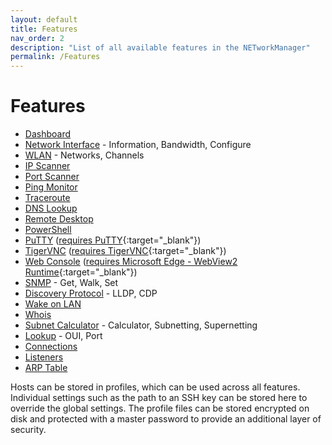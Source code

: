 ```yaml
---
layout: default
title: Features
nav_order: 2
description: "List of all available features in the NETworkManager"
permalink: /Features
---
```


# Features

- [Dashboard](Documentation/Application/Dashboard)
- [Network Interface](Documentation/Application/NetworkInterface) - Information, Bandwidth, Configure
- [WLAN](Documentation/Application/WLAN) - Networks, Channels
- [IP Scanner](Documentation/Application/IPScanner)
- [Port Scanner](Documentation/Application/PortScanner)
- [Ping Monitor](Documentation/Application/PingMonitor)
- [Traceroute](Documentation/Application/Traceroute)
- [DNS Lookup](Documentation/Application/DNSLookup)
- [Remote Desktop](Documentation/Application/RemoteDesktop)
- [PowerShell](Documentation/Application/PowerShell)
- [PuTTY](Documentation/Application/PuTTY) ([requires PuTTY](https://www.chiark.greenend.org.uk/~sgtatham/putty/latest.html){:target="_blank"})
- [TigerVNC](Documentation/Application/TigerVNC) ([requires TigerVNC](https://tigervnc.org/){:target="_blank"})
- [Web Console](Documentation/Application/WebConsole) ([requires Microsoft Edge - WebView2 Runtime](https://developer.microsoft.com/en-us/microsoft-edge/webview2/){:target="_blank"})
- [SNMP](Documentation/Application/SNMP) - Get, Walk, Set
- [Discovery Protocol](Documentation/Application/DiscoveryProtocol) - LLDP, CDP
- [Wake on LAN](Documentation/Application/WakeOnLAN)
- [Whois](Documentation/Application/Whois)
- [Subnet Calculator](Documentation/Application/SubnetCalculator) - Calculator, Subnetting, Supernetting
- [Lookup](Documentation/Application/Lookup) - OUI, Port
- [Connections](Documentation/Application/Connections)
- [Listeners](Documentation/Application/Listeners)
- [ARP Table](Documentation/Application/ARPTable)


Hosts can be stored in profiles, which can be used across all features. Individual settings such as the path to an SSH key can be stored here to override the global settings. The profile files can be stored encrypted on disk and protected with a master password to provide an additional layer of security.